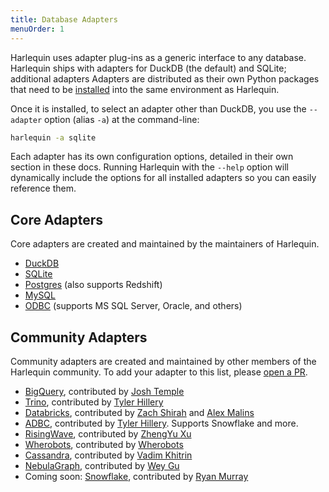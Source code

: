 ```yaml
---
title: Database Adapters
menuOrder: 1
---
```


Harlequin uses adapter plug-ins as a generic interface to any database. Harlequin ships with adapters for DuckDB (the default) and SQLite; additional adapters Adapters are distributed as their own Python packages that need to be [installed](getting-started/index#installing-database-adapters) into the same environment as Harlequin.

Once it is installed, to select an adapter other than DuckDB, you use the `--adapter` option (alias `-a`) at the command-line:

```bash
harlequin -a sqlite
```

Each adapter has its own configuration options, detailed in their own section in these docs. Running Harlequin with the `--help` option will dynamically include the options for all installed adapters so you can easily reference them.

## Core Adapters

Core adapters are created and maintained by the maintainers of Harlequin.

- [DuckDB](duckdb/index)
- [SQLite](sqlite/index)
- [Postgres](postgres/index) (also supports Redshift)
- [MySQL](mysql/index)
- [ODBC](odbc/index) (supports MS SQL Server, Oracle, and others)

## Community Adapters

Community adapters are created and maintained by other members of the Harlequin community. To add your adapter to this list, please [open a PR](https://github.com/tconbeer/harlequin-web).

- [BigQuery](bigquery/index), contributed by [Josh Temple](https://github.com/joshtemple)
- [Trino](trino/index), contributed by [Tyler Hillery](https://github.com/TylerHillery)
- [Databricks](databricks/index), contributed by [Zach Shirah](https://github.com/zashirah) and [Alex Malins](https://github.com/alexmalins)
- [ADBC](adbc/index), contributed by [Tyler Hillery](https://github.com/TylerHillery). Supports Snowflake and more.
- [RisingWave](risingwave/index), contributed by [ZhengYu Xu](https://github.com/zen-xu)
- [Wherobots](wherobots/index), contributed by [Wherobots](https://github.com/wherobots)
- [Cassandra](cassandra/index), contributed by [Vadim Khitrin](https://github.com/vkhitrin)
- [NebulaGraph](nebulagraph/index), contributed by [Wey Gu](https://github.com/wey-gu)
- Coming soon: [Snowflake](https://github.com/rymurr/harlequin-snowflake), contributed by [Ryan Murray](https://github.com/rymurr)
